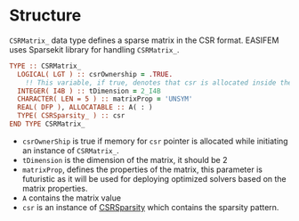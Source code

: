 # Structure

`CSRMatrix_` data type defines a sparse matrix in the CSR format. EASIFEM uses Sparsekit library for handling `CSRMatrix_`.

```fortran
TYPE :: CSRMatrix_
  LOGICAL( LGT ) :: csrOwnership = .TRUE.
    !! This variable, if true, denotes that csr is allocated inside the obj
  INTEGER( I4B ) :: tDimension = 2_I4B
  CHARACTER( LEN = 5 ) :: matrixProp = 'UNSYM'
  REAL( DFP ), ALLOCATABLE :: A( : )
  TYPE( CSRSparsity_ ) :: csr
END TYPE CSRMatrix_
```

- `csrOwnerShip` is true if memory for `csr` pointer is allocated while initiating an instance of `CSRMatrix_`.
- `tDimension` is the dimension of the matrix, it should be 2
- `matrixProp`, defines the properties of the matrix, this parameter is futuristic as it will be used for deploying optimized solvers based on the matrix properties.
- `A` contains the matrix value
- `csr` is an instance of [CSRSparsity](../CSRSparsity/CSRSparsity_.md) which contains the sparsity pattern.

